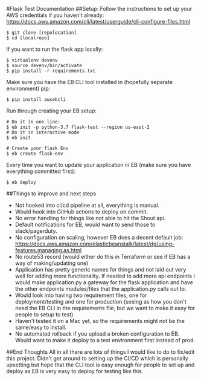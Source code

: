 #Flask Test Documentation
##Setup:
Follow the instructions to set up your AWS credentials if you haven't already: https://docs.aws.amazon.com/cli/latest/userguide/cli-configure-files.html

```commandline
$ git clone [repolocation]
$ cd [localrepo]
```

If you want to run the flask app locally:
```commandline
$ virtualenv devenv
$ source devenv/bin/activate
$ pip install -r requirements.txt
```

Make sure you have the EB CLI tool installed in (hopefully separate environment) pip:
```commandline
$ pip install awsebcli
```

Run through creating your EB setup:
```commandline
# Do it in one line:
$ eb init -p python-3.7 flask-test --region us-east-2
# Do it in interactive mode
$ eb init

# Create your flask Env
$ eb create flask-env
```

Every time you want to update your application in EB (make sure you have everything committed first):
```commandline
$ eb deploy
```

##Things to improve and next steps
- Not hooked into ci/cd pipeline at all, everything is manual.
- Would hook into GitHub actions to deploy on commit.
- No error handling for things like not able to hit the Shout api.
- Default notifications for EB, would want to send those to slack/pagerduty.
- No configuration on scaling, however EB does a decent default job: https://docs.aws.amazon.com/elasticbeanstalk/latest/dg/using-features.managing.as.html
- No route53 record (would either do this in Terraform or see if EB has a way of making/updating one)
- Application has pretty generic names for things and not laid out very well for adding more functionality. If needed to add more api endpoints I would make application.py a gateway for the flask application and have the other endpoints modules/files that the application.py calls out to.
- Would look into having two requirement files, one for deployment/testing and one for production (seeing as how you don't need the EB CLI in the requirements file, but we want to make it easy for people to setup to test)
- Haven't tested it on a Mac yet, so the requirements might not be the same/easy to install.
- No automated rollback if you upload a broken configuration to EB. Would want to make it deploy to a test environment first instead of prod.

##End Thoughts
All in all there are lots of things I would like to do to fix/edit this project. Didn't get around to setting up the CI/CD which is personally upsetting but hope that the CLI tool is easy enough for people to set up and deploy as EB is very easy to deploy for testing like this.
